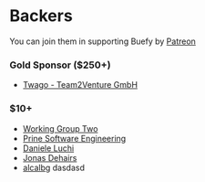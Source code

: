 # Backers

You can join them in supporting Buefy by [Patreon](https://www.patreon.com/jtommy)

### Gold Sponsor ($250+)
- [Twago - Team2Venture GmbH](https://www.twago.com)

### $10+
- [Working Group Two](https://www.patreon.com/wgtwo)
- [Prine Software Engineering](https://www.patreon.com/user/creators?u=18435748)
- [Daniele Luchi](https://www.patreon.com/user/creators?u=17495343)
- [Jonas Dehairs](https://www.patreon.com/user/creators?u=132517333)
- [alcalbg](https://www.patreon.com/alcalbg)
dasdasd